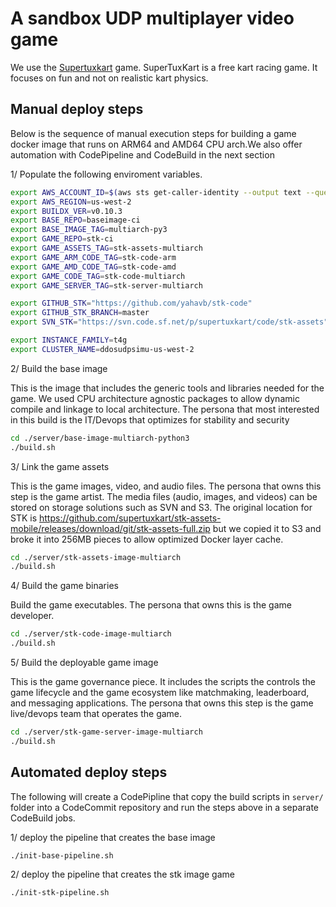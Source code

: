 # A sandbox UDP multiplayer video game 

We use the [Supertuxkart](https://supertuxkart.net/) game. SuperTuxKart is a free kart racing game. It focuses on fun and not on realistic kart physics. 

## Manual deploy steps
Below is the sequence of manual execution steps for building a game docker image that runs on ARM64 and AMD64 CPU arch.We also offer automation with CodePipeline and CodeBuild in the next section

1/ Populate the following enviroment variables. 

```bash
export AWS_ACCOUNT_ID=$(aws sts get-caller-identity --output text --query Account)
export AWS_REGION=us-west-2
export BUILDX_VER=v0.10.3
export BASE_REPO=baseimage-ci
export BASE_IMAGE_TAG=multiarch-py3
export GAME_REPO=stk-ci
export GAME_ASSETS_TAG=stk-assets-multiarch
export GAME_ARM_CODE_TAG=stk-code-arm
export GAME_AMD_CODE_TAG=stk-code-amd
export GAME_CODE_TAG=stk-code-multiarch
export GAME_SERVER_TAG=stk-server-multiarch

export GITHUB_STK="https://github.com/yahavb/stk-code"
export GITHUB_STK_BRANCH=master
export SVN_STK="https://svn.code.sf.net/p/supertuxkart/code/stk-assets"

export INSTANCE_FAMILY=t4g
export CLUSTER_NAME=ddosudpsimu-us-west-2
```

2/ Build the base image

This is the image that includes the generic tools and libraries needed for the game. We used CPU architecture agnostic packages to allow dynamic compile and linkage to local architecture. The persona that most interested in this build is the IT/Devops that optimizes for stability and security

```bash
cd ./server/base-image-multiarch-python3
./build.sh
```

3/ Link the game assets 

This is the game images, video, and audio files. The persona that owns this step is the game artist. The media files (audio, images, and videos) can be stored on storage solutions such as SVN and S3. The original location for STK is https://github.com/supertuxkart/stk-assets-mobile/releases/download/git/stk-assets-full.zip but we copied it to S3 and broke it into 256MB pieces to allow optimized Docker layer cache.

```bash
cd ./server/stk-assets-image-multiarch
./build.sh
```

4/ Build the game binaries

Build the game executables. The persona that owns this is the game developer.

```bash
cd ./server/stk-code-image-multiarch
./build.sh
```

5/ Build the deployable game image

This is the game governance piece. It includes the scripts the controls the game lifecycle and the game ecosystem like matchmaking, leaderboard, and messaging applications. The persona that owns this step is the game live/devops team that operates the game.

```bash
cd ./server/stk-game-server-image-multiarch
./build.sh
```
## Automated deploy steps
The following will create a CodePipline that copy the build scripts in `server/` folder into a CodeCommit repository and run the steps above in a separate CodeBuild jobs.

1/ deploy the pipeline that creates the base image

```bash
./init-base-pipeline.sh
```

2/ deploy the pipeline that creates the stk image game

```bash
./init-stk-pipeline.sh
```
